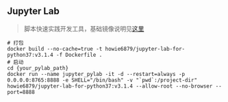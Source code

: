 ## Jupyter Lab

> 脚本快速实践开发工具，基础镜像说明见[这里](https://jupyter-docker-stacks.readthedocs.io/en/latest/)


```shell
# 打包
docker build --no-cache=true -t howie6879/jupyter-lab-for-python37:v3.1.4 -f Dockerfile . 
# 启动
cd {your_pylab_path}
docker run --name jupyter_pylab -it -d --restart=always -p 0.0.0.0:8765:8888 -e SHELL="/bin/bash" -v "`pwd`:/project-dir" howie6879/jupyter-lab-for-python37:v3.1.4 --allow-root --no-browser --port=8888

```